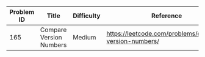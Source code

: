 | Problem ID | Title | Difficulty | Reference
| --- | --- | --- | ---
| 165 | Compare Version Numbers | Medium | https://leetcode.com/problems/compare-version-numbers/
